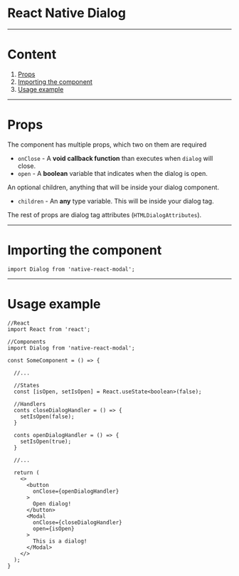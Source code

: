 # React Native Dialog
- - -
# Content
1. [Props](#props)
2. [Importing the component](#importing-the-component)
3. [Usage example](#usage-example)
- - -
# Props
The component has multiple props, which two on them are required
- `onClose` - A **void callback function** than executes when `dialog` will close.
- `open` - A **boolean** variable that indicates when the dialog is open.

An optional children, anything that will be inside your dialog component.
- `children` - An **any** type variable. This will be inside your dialog tag.

The rest of props are dialog tag attributes (`HTMLDialogAttributes`).
- - -
# Importing the component
```tsx
import Dialog from 'native-react-modal';
```
- - -
# Usage example
```tsx
//React
import React from 'react';

//Components
import Dialog from 'native-react-modal';

const SomeComponent = () => {

  //...

  //States
  const [isOpen, setIsOpen] = React.useState<boolean>(false);

  //Handlers
  conts closeDialogHandler = () => {
    setIsOpen(false);
  }
  
  conts openDialogHandler = () => {
    setIsOpen(true);
  }

  //...

  return (
    <>
      <button
        onClose={openDialogHandler}
      >
        Open dialog!
      </button>
      <Modal
        onClose={closeDialogHandler}
        open={isOpen}
      >
        This is a dialog!
      </Modal>
    </>
  );
}
```
